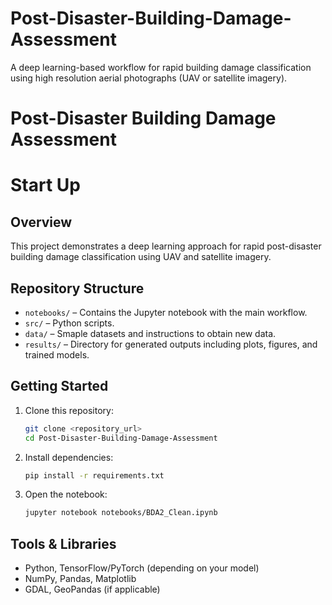 # Post-Disaster-Building-Damage-Assessment
A deep learning-based workflow for rapid building damage classification using high resolution aerial photographs (UAV or satellite imagery).

# Post-Disaster Building Damage Assessment

# Start Up

## Overview
This project demonstrates a deep learning approach for rapid post-disaster building damage classification using UAV and satellite imagery.

## Repository Structure
- `notebooks/` – Contains the Jupyter notebook with the main workflow.
- `src/` – Python scripts.
- `data/` – Smaple datasets and instructions to obtain new data.
- `results/` – Directory for generated outputs including plots, figures, and trained models.

## Getting Started
1. Clone this repository:
   ```bash
   git clone <repository_url>
   cd Post-Disaster-Building-Damage-Assessment
   ```

2. Install dependencies:
   ```bash
   pip install -r requirements.txt
   ```

3. Open the notebook:
   ```bash
   jupyter notebook notebooks/BDA2_Clean.ipynb
   ```

## Tools & Libraries
- Python, TensorFlow/PyTorch (depending on your model)
- NumPy, Pandas, Matplotlib
- GDAL, GeoPandas (if applicable)


